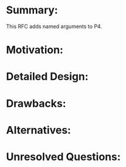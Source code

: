 # Summary:
This RFC adds named arguments to P4.

# Motivation:

# Detailed Design:

# Drawbacks:

# Alternatives:

# Unresolved Questions:
